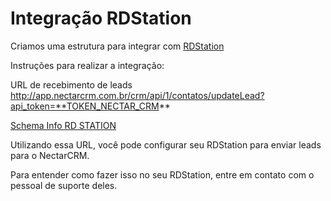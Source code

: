 # Integração RDStation

Criamos uma estrutura para integrar com [RDStation](www.rdstation.com.br)

Instruções para realizar a integração:

URL de recebimento de leads
http://app.nectarcrm.com.br/crm/api/1/contatos/updateLead?api_token=**TOKEN_NECTAR_CRM**

[Schema Info RD STATION](https://github.com/ResultadosDigitais/rdocs/blob/master/rdstation_integration.json)

Utilizando essa URL, você pode configurar seu RDStation para enviar leads para o NectarCRM.

Para entender como fazer isso no seu RDStation, entre em contato com o pessoal de suporte deles.
